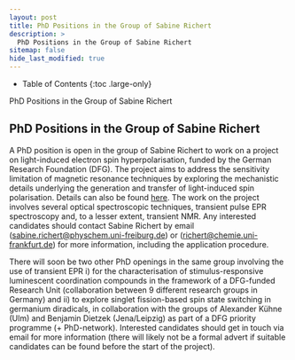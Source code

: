 ```yaml
---
layout: post
title: PhD Positions in the Group of Sabine Richert
description: >
  PhD Positions in the Group of Sabine Richert
sitemap: false
hide_last_modified: true
---
```


<!-- Google tag (gtag.js) -->
<script async src="https://www.googletagmanager.com/gtag/js?id=G-STRM3GYD69"></script>
<script>
  window.dataLayer = window.dataLayer || [];
  function gtag(){dataLayer.push(arguments);}
  gtag('js', new Date());

  gtag('config', 'G-STRM3GYD69');
</script>

- Table of Contents
{:toc .large-only}

PhD Positions in the Group of Sabine Richert

## PhD Positions in the Group of Sabine Richert

A PhD position is open in the group of Sabine Richert to work on a project on light-induced electron spin hyperpolarisation, funded by the German Research Foundation (DFG). The project aims to address the sensitivity limitation of magnetic resonance techniques by exploring the mechanistic details underlying the generation and transfer of light-induced spin polarisation. Details can also be found [here](https://gepris.dfg.de/gepris/projekt/545606231?language=en). The work on the project involves several optical spectroscopic techniques, transient pulse EPR spectroscopy and, to a lesser extent, transient NMR. 
Any interested candidates should contact Sabine Richert by email ([sabine.richert@physchem.uni-freiburg.de](mailto:sabine.richert@physchem.uni-freiburg.de)) or ([richert@chemie.uni-frankfurt.de](mailto:richert@chemie.uni-frankfurt.de)) for more information, including the application procedure.

There will soon be two other PhD openings in the same group involving the use of transient EPR 
i) for the characterisation of stimulus-responsive luminescent coordination compounds in the framework of a DFG-funded Research Unit (collaboration between 9 different research groups in Germany) and 
ii) to explore singlet fission-based spin state switching in germanium diradicals, in collaboration with the groups of Alexander Kühne (Ulm) and Benjamin Dietzek (Jena/Leipzig) as part of a DFG priority programme (+ PhD-network).
Interested candidates should get in touch via email for more information (there will likely not be a formal advert if suitable candidates can be found before the start of the project).
